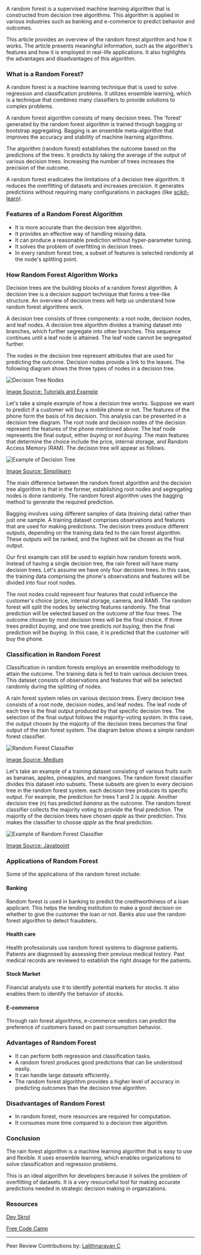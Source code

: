 A random forest is a supervised machine learning algorithm that is constructed from decision tree algorithms. This algorithm is applied in various industries such as banking and e-commerce to predict behavior and outcomes. 

This article provides an overview of the random forest algorithm and how it works. The article presents meaningful information, such as the algorithm's features and how it is employed in real-life applications. It also highlights the advantages and disadvantages of this algorithm. 

### What is a Random Forest?
A random forest is a machine learning technique that is used to solve regression and classification problems. It utilizes ensemble learning, which is a technique that combines many classifiers to provide solutions to complex problems. 

A random forest algorithm consists of many decision trees. The 'forest' generated by the random forest algorithm is trained through bagging or bootstrap aggregating. Bagging is an ensemble meta-algorithm that improves the accuracy and stability of machine learning algorithms.

The algorithm (random forest) establishes the outcome based on the predictions of the trees. It predicts by taking the average of the output of various decision trees. Increasing the number of trees increases the precision of the outcome. 

A random forest eradicates the limitations of a decision tree algorithm. It reduces the overfitting of datasets and increases precision. It generates predictions without requiring many configurations in packages (like [scikit-learn](https://en.wikipedia.org/wiki/Scikit-learn)).

### Features of a Random Forest Algorithm
* It is more accurate than the decision tree algorithm.
* It provides an effective way of handling missing data.
* It can produce a reasonable prediction without hyper-parameter tuning.
* It solves the problem of overfitting in decision trees.
* In every random forest tree, a subset of features is selected randomly at the node's splitting point.

### How Random Forest Algorithm Works
Decision trees are the building blocks of a random forest algorithm. A decision tree is a decision support technique that forms a tree-like structure. An overview of decision trees will help us understand how random forest algorithms work. 

A decision tree consists of three components: a root node, decision nodes, and leaf nodes. A decision tree algorithm divides a training dataset into branches, which further segregate into other branches. This sequence continues until a leaf node is attained. The leaf node cannot be segregated further.  

The nodes in the decision tree represent attributes that are used for predicting the outcome. Decision nodes provide a link to the leaves. The following diagram shows the three types of nodes in a decision tree. 

![Decision Tree Nodes](/engineering-education/introduction-to-random-forest-in-machine-learning/decision-tree-nodes.png)

[Image Source: Tutorials and Example](https://www.tutorialandexample.com/wp-content/uploads/2019/10/Decision-Trees-Root-Node.png)

Let's take a simple example of how a decision tree works. Suppose we want to predict if a customer will buy a mobile phone or not. The features of the phone form the basis of his decision. This analysis can be presented in a decision tree diagram. The root node and decision nodes of the decision represent the features of the phone mentioned above. The leaf node represents the final output, either *buying* or *not buying*. The main features that determine the choice include the price, internal storage, and Random Access Memory (RAM). The decision tree will appear as follows.

![Example of Decision Tree](/engineering-education/introduction-to-random-forest-in-machine-learning/example-of-decision-tree.png)

[Image Source: Simplilearn](https://www.simplilearn.com/ice9/free_resources_article_thumb/phone-price.JPG)

The main difference between the random forest algorithm and the decision tree algorithm is that in the former, establishing root nodes and segregating nodes is done randomly. The random forest algorithm uses the bagging method to generate the required prediction. 

Bagging involves using different samples of data (training data) rather than just one sample. A training dataset comprises observations and features that are used for making predictions. The decision trees produce different outputs, depending on the training data fed to the rain forest algorithm. These outputs will be ranked, and the highest will be chosen as the final output. 

Our first example can still be used to explain how random forests work. Instead of having a single decision tree, the rain forest will have many decision trees. Let's assume we have only four decision trees. In this case, the training data comprising the phone's observations and features will be divided into four root nodes. 

The root nodes could represent four features that could influence the customer's choice (price, internal storage, camera, and RAM). The random forest will split the nodes by selecting features randomly. The final prediction will be selected based on the outcome of the four trees. The outcome chosen by most decision trees will be the final choice. If three trees predict *buying*, and one tree predicts *not buying*, then the final prediction will be *buying*. In this case, it is predicted that the customer will buy the phone.

### Classification in Random Forest
Classification in random forests employs an ensemble methodology to attain the outcome. The training data is fed to train various decision trees. This dataset consists of observations and features that will be selected randomly during the splitting of nodes.

A rain forest system relies on various decision trees. Every decision tree consists of a root node, decision nodes, and leaf nodes. The leaf node of each tree is the final output produced by that specific decision tree. The selection of the final output follows the majority-voting system. In this case, the output chosen by the majority of the decision trees becomes the final output of the rain forest system. The diagram below shows a simple random forest classifier. 

![Random Forest Classifier](/engineering-education/introduction-to-random-forest-in-machine-learning/random-forest-classifier.png)

[Image Source: Medium](https://miro.medium.com/max/5752/1*5dq_1hnqkboZTcKFfwbO9A.png)

Let's take an example of a training dataset consisting of various fruits such as bananas, apples, pineapples, and mangoes. The random forest classifier divides this dataset into subsets. These subsets are given to every decision tree in the random forest system. each decision tree produces its specific output. For example, the prediction for trees 1 and 2 is *apple*. Another decision tree (n) has predicted *banana* as the outcome. The random forest classifier collects the majority voting to provide the final prediction. The majority of the decision trees have chosen *apple* as their prediction. This makes the classifier to choose *apple* as the final prediction. 

![Example of Random Forest Classifier](/engineering-education/introduction-to-random-forest-in-machine-learning/example-of-random-forest-classifier.png)

[Image Source: Javatpoint](https://static.javatpoint.com/tutorial/machine-learning/images/random-forest-algorithm2.png)

### Applications of Random Forest
Some of the applications of the random forest include:

#### Banking
Random forest is used in banking to predict the creditworthiness of a loan applicant. This helps the lending institution to make a good decision on whether to give the customer the loan or not. Banks also use the random forest algorithm to detect fraudsters. 

#### Health care
Health professionals use random forest systems to diagnose patients. Patients are diagnosed by assessing their previous medical history. Past medical records are reviewed to establish the right dosage for the patients. 

#### Stock Market
Financial analysts use it to identify potential markets for stocks. It also enables them to identify the behavior of stocks. 

#### E-commerce
Through rain forest algorithms, e-commerce vendors can predict the preference of customers based on past consumption behavior. 

### Advantages of Random Forest
* It can perform both regression and classification tasks.
* A random forest produces good predictions that can be understood easily. 
* It can handle large datasets efficiently. 
* The random forest algorithm provides a higher level of accuracy in predicting outcomes than the decision tree algorithm.

### Disadvantages of Random Forest
* In random forest, more resources are required for computation.
* It consumes more time compared to a decision tree algorithm.

### Conclusion
The rain forest algorithm is a machine learning algorithm that is easy to use and flexible. It uses ensemble learning, which enables organizations to solve classification and regression problems. 

This is an ideal algorithm for developers because it solves the problem of overfitting of datasets. It is a very resourceful tool for making accurate predictions needed in strategic decision making in organizations. 

### Resources

[Dev Skrol](https://devskrol.com/index.php/2020/07/26/random-forest-how-random-forest-works/)

[Free Code Camp](https://www.freecodecamp.org/news/how-to-use-the-tree-based-algorithm-for-machine-learning/)


---
Peer Review Contributions by: [Lalithnarayan C](/engineering-education/authors/lalithnarayan-c/)
